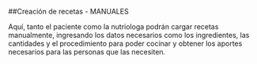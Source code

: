 ##Creación de recetas - MANUALES

Aquí, tanto el paciente como la nutriologa podrán cargar recetas manualmente, ingresando los datos necesarios como los ingredientes, las cantidades y el procedimiento para poder cocinar y obtener los aportes necesarios para las personas que las necesiten.